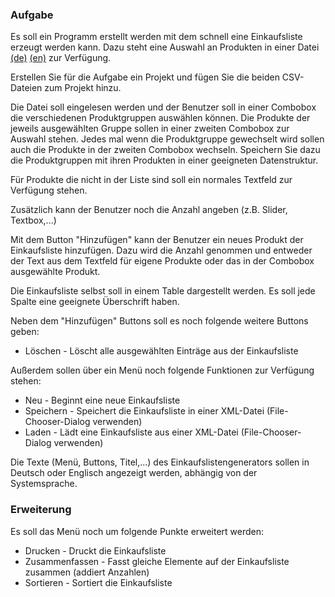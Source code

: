 ### Aufgabe

Es soll ein Programm erstellt werden mit dem schnell eine Einkaufsliste erzeugt werden kann. Dazu steht eine Auswahl an Produkten in einer Datei [(de)](https://www.dropbox.com/s/55d9yhc2kx6l6ha/Produkte.csv?dl=0) [(en)](https://www.dropbox.com/s/3kz2liqcg6gs2tq/Products.csv?dl=0) zur Verfügung.

Erstellen Sie für die Aufgabe ein Projekt und fügen Sie die beiden CSV-Dateien zum Projekt hinzu.

Die Datei soll eingelesen werden und der Benutzer soll in einer Combobox die verschiedenen Produktgruppen auswählen können. Die Produkte der jeweils ausgewählten Gruppe sollen in einer zweiten Combobox zur Auswahl stehen. Jedes mal wenn die Produktgruppe gewechselt wird sollen auch die Produkte in der zweiten Combobox wechseln. Speichern Sie dazu die Produktgruppen mit ihren Produkten in einer geeigneten Datenstruktur.

Für Produkte die nicht in der Liste sind soll ein normales Textfeld zur Verfügung stehen.

Zusätzlich kann der Benutzer noch die Anzahl angeben (z.B. Slider, Textbox,...)

Mit dem Button "Hinzufügen" kann der Benutzer ein neues Produkt der Einkaufsliste hinzufügen. Dazu wird die Anzahl genommen und entweder der Text aus dem Textfeld für eigene Produkte oder das in der Combobox ausgewählte Produkt.

Die Einkaufsliste selbst soll in einem Table dargestellt werden. Es soll jede Spalte eine geeignete Überschrift haben.

Neben dem "Hinzufügen" Buttons soll es noch folgende weitere Buttons geben:

-   Löschen - Löscht alle ausgewählten Einträge aus der Einkaufsliste

Außerdem sollen über ein Menü noch folgende Funktionen zur Verfügung stehen:

-   Neu - Beginnt eine neue Einkaufsliste
-   Speichern - Speichert die Einkaufsliste in einer XML-Datei (File-Chooser-Dialog verwenden)
-   Laden - Lädt eine Einkaufsliste aus einer XML-Datei (File-Chooser-Dialog verwenden)

Die Texte (Menü, Buttons, Titel,...) des Einkaufslistengenerators sollen in Deutsch oder Englisch angezeigt werden, abhängig von der Systemsprache.

### Erweiterung

Es soll das Menü noch um folgende Punkte erweitert werden:

-   Drucken - Druckt die Einkaufsliste
-   Zusammenfassen - Fasst gleiche Elemente auf der Einkaufsliste zusammen (addiert Anzahlen)
-   Sortieren - Sortiert die Einkaufsliste